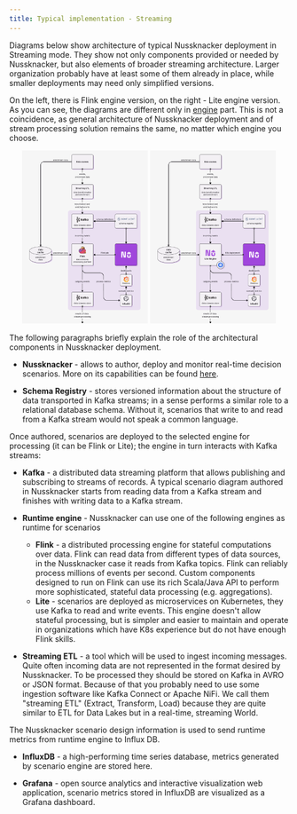 ```yaml
---
title: Typical implementation - Streaming
---
```


Diagrams below show architecture of typical Nussknacker deployment in Streaming mode. They show not only
components provided or needed by Nussknacker, but also elements of broader streaming architecture.
Larger organization probably have at least some of them already in place, while smaller deployments may need only 
simplified versions.

On the left, there is Flink engine version, on the right - Lite engine version.
As you can see, the diagrams are different only in [engine](./GLOSSARY.md#engine) part. This is not a coincidence, 
as general architecture of Nussknacker deployment and of stream processing solution remains the same, no matter 
which engine you choose.

<p align="center">
  <img src="img/typical_implementation_flink.png" alt="Typical flink streaming implementation" width="45%" />
  <img src="img/typical_implementation_lite.png" alt="Typical lite streaming implementation" width="45%" />
</p>

The following paragraphs briefly explain the role of the architectural components in Nussknacker deployment.

- **Nussknacker** - allows to author, deploy and monitor real-time decision scenarios. More on its capabilities 
can be found [here](./Overview.md).

- **Schema Registry**  - stores versioned information about the structure of data transported in Kafka streams; in a 
sense performs a similar role to a relational database schema. Without it, scenarios that write to and read from a Kafka 
stream would not speak a common language.

Once authored, scenarios are deployed to the selected engine for processing (it can be Flink or Lite); the engine in 
turn interacts with Kafka streams:

- **Kafka**  - a distributed data streaming platform that allows publishing and subscribing to streams of records. 
A typical scenario diagram authored in Nussknacker starts from reading data from a Kafka stream and finishes with 
writing data to a Kafka stream.

- **Runtime engine** - Nussknacker can use one of the following engines as runtime for scenarios
    - **Flink** - a distributed processing engine for stateful computations over data. Flink can read data from different types of data sources, in the Nussknacker case it reads from Kafka topics.  Flink can reliably process millions of events per second.
      Custom components designed to run on Flink can use its rich Scala/Java API to perform more sophisticated, stateful data processing (e.g. aggregations).
    - **Lite** - scenarios are deployed as microservices on Kubernetes, they use Kafka to read and write events. This engine doesn't allow stateful processing, but is simpler and easier to maintain and operate in organizations which have K8s experience but do not have enough Flink skills.

- **Streaming ETL** - a tool which will be used to ingest incoming messages. Quite often incoming data are not represented
in the format desired by Nussknacker. To be processed they should be stored on Kafka in AVRO or JSON format. Because of 
that you probably need to use some ingestion software like Kafka Connect or Apache NiFi. We call them "streaming ETL" 
(Extract, Transform, Load) because they are quite similar to ETL for Data Lakes but in a real-time, streaming World.

The Nussknacker scenario design information is used to send runtime metrics from runtime engine to Influx DB.

- **InfluxDB** - a high-performing time series database, metrics generated by scenario engine are stored here.

- **Grafana** - open source analytics and interactive visualization web application, scenario metrics stored in InfluxDB 
are visualized as a Grafana dashboard.  
